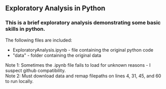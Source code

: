 ## Exploratory Analysis in Python

### This is a brief exploratory analysis demonstrating some basic skills in python. 

The following files are included: 
- ExploratoryAnalysis.ipynb - file containing the original python code
- "data" - folder containing the original data


Note 1: Sometimes the .ipynb file fails to load for unknown reasons - I suspect github compatibility. 
</br> Note 2: Must download data and remap filepaths on lines 4, 31, 45, and 60 to run locally.    
